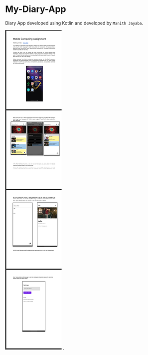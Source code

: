 # My-Diary-App

Diary App developed using Kotlin and developed by `Manith Jayaba`.

![Documentation](img/doc.png)
.

